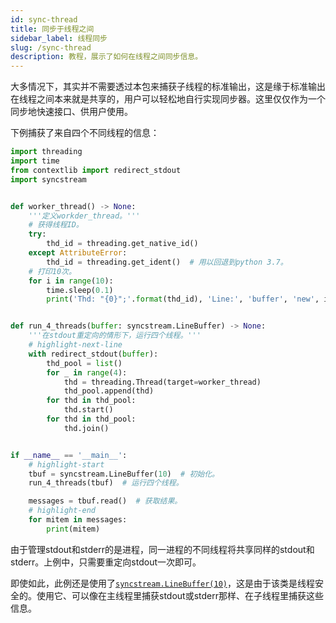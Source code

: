 ```yaml
---
id: sync-thread
title: 同步于线程之间
sidebar_label: 线程同步
slug: /sync-thread
description: 教程，展示了如何在线程之间同步信息。
---
```


大多情况下，其实并不需要透过本包来捕获子线程的标准输出，这是缘于标准输出在线程之间本来就是共享的，用户可以轻松地自行实现同步器。这里仅仅作为一个同步地快速接口、供用户使用。

下例捕获了来自四个不同线程的信息：

```python showLineNumbers title="sync-thread.py"
import threading
import time
from contextlib import redirect_stdout
import syncstream


def worker_thread() -> None:
    '''定义workder_thread。'''
    # 获得线程ID。
    try:
        thd_id = threading.get_native_id()
    except AttributeError:
        thd_id = threading.get_ident()  # 用以回退到python 3.7。
    # 打印10次。
    for i in range(10):
        time.sleep(0.1)
        print('Thd: "{0}";'.format(thd_id), 'Line:', 'buffer', 'new', i)


def run_4_threads(buffer: syncstream.LineBuffer) -> None:
    '''在stdout重定向的情形下，运行四个线程。'''
    # highlight-next-line
    with redirect_stdout(buffer):
        thd_pool = list()
        for _ in range(4):
            thd = threading.Thread(target=worker_thread)
            thd_pool.append(thd)
        for thd in thd_pool:
            thd.start()
        for thd in thd_pool:
            thd.join()


if __name__ == '__main__':
    # highlight-start
    tbuf = syncstream.LineBuffer(10)  # 初始化。
    run_4_threads(tbuf)  # 运行四个线程。

    messages = tbuf.read()  # 获取结果。
    # highlight-end
    for mitem in messages:
        print(mitem)
```

由于管理stdout和stderr的是进程，同一进程的不同线程将共享同样的stdout和stderr。上例中，只需要重定向stdout一次即可。

即使如此，此例还是使用了[`syncstream.LineBuffer(10)`](../apis/mproc/LineBuffer.mdx)，这是由于该类是线程安全的。使用它、可以像在主线程里捕获stdout或stderr那样、在子线程里捕获这些信息。
